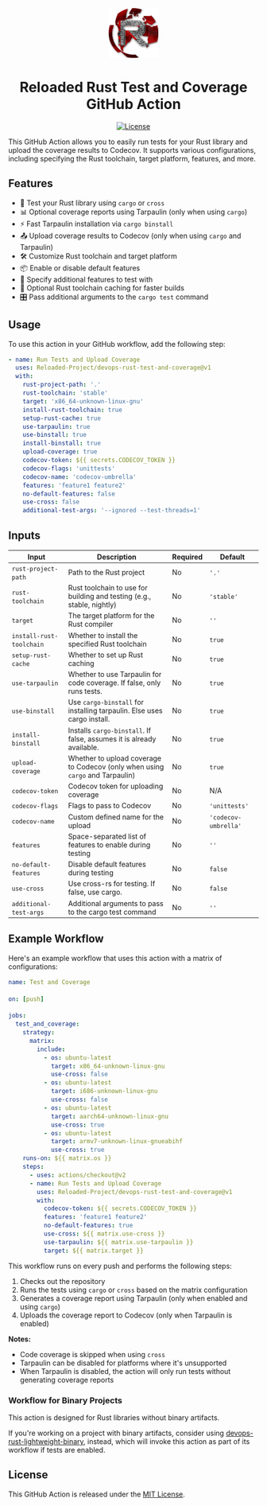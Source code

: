 <div align="center">
  <a href="https://github.com/Reloaded-Project/devops-rust-test-and-coverage" target="_blank">
    <img src="assets/reloaded-logo.png" alt="Logo" width="100" height="100">
  </a>

  <h1 align="center">Reloaded Rust Test and Coverage GitHub Action</h1>

  <p align="center">
    <a href="https://github.com/Reloaded-Project/devops-rust-test-and-coverage/blob/main/LICENSE"><img src="https://img.shields.io/badge/License-MIT-blue.svg" alt="License"></a>
  </p>
</div>

This GitHub Action allows you to easily run tests for your Rust library and upload the coverage results to Codecov. It supports various configurations, including specifying the Rust toolchain, target platform, features, and more.

## Features

- 🦀 Test your Rust library using `cargo` or `cross`
- 📊 Optional coverage reports using Tarpaulin (only when using `cargo`)
- ⚡ Fast Tarpaulin installation via `cargo binstall`
- 📤 Upload coverage results to Codecov (only when using `cargo` and Tarpaulin)
- 🛠️ Customize Rust toolchain and target platform
- 📦 Enable or disable default features
- 🔧 Specify additional features to test with
- 💾 Optional Rust toolchain caching for faster builds
- 🎛️ Pass additional arguments to the `cargo test` command

## Usage

To use this action in your GitHub workflow, add the following step:

```yaml
- name: Run Tests and Upload Coverage
  uses: Reloaded-Project/devops-rust-test-and-coverage@v1
  with:
    rust-project-path: '.'
    rust-toolchain: 'stable'
    target: 'x86_64-unknown-linux-gnu'
    install-rust-toolchain: true
    setup-rust-cache: true
    use-tarpaulin: true
    use-binstall: true
    install-binstall: true
    upload-coverage: true
    codecov-token: ${{ secrets.CODECOV_TOKEN }}
    codecov-flags: 'unittests'
    codecov-name: 'codecov-umbrella'
    features: 'feature1 feature2'
    no-default-features: false
    use-cross: false
    additional-test-args: '--ignored --test-threads=1'
```

## Inputs

| Input                    | Description                                                                   | Required | Default              |
| ------------------------ | ----------------------------------------------------------------------------- | -------- | -------------------- |
| `rust-project-path`      | Path to the Rust project                                                      | No       | `'.'`                |
| `rust-toolchain`         | Rust toolchain to use for building and testing (e.g., stable, nightly)        | No       | `'stable'`           |
| `target`                 | The target platform for the Rust compiler                                     | No       | `''`                 |
| `install-rust-toolchain` | Whether to install the specified Rust toolchain                               | No       | `true`               |
| `setup-rust-cache`       | Whether to set up Rust caching                                                | No       | `true`               |
| `use-tarpaulin`          | Whether to use Tarpaulin for code coverage. If false, only runs tests.        | No       | `true`               |
| `use-binstall`           | Use `cargo-binstall` for installing tarpaulin. Else uses cargo install.       | No       | `true`               |
| `install-binstall`       | Installs `cargo-binstall`. If false, assumes it is already available.         | No       | `true`               |
| `upload-coverage`        | Whether to upload coverage to Codecov (only when using `cargo` and Tarpaulin) | No       | `true`               |
| `codecov-token`          | Codecov token for uploading coverage                                          | No       | N/A                  |
| `codecov-flags`          | Flags to pass to Codecov                                                      | No       | `'unittests'`        |
| `codecov-name`           | Custom defined name for the upload                                            | No       | `'codecov-umbrella'` |
| `features`               | Space-separated list of features to enable during testing                     | No       | `''`                 |
| `no-default-features`    | Disable default features during testing                                       | No       | `false`              |
| `use-cross`              | Use cross-rs for testing. If false, use cargo.                                | No       | `false`              |
| `additional-test-args`   | Additional arguments to pass to the cargo test command                        | No       | `''`                 |

## Example Workflow

Here's an example workflow that uses this action with a matrix of configurations:

```yaml
name: Test and Coverage

on: [push]

jobs:
  test_and_coverage:
    strategy:
      matrix:
        include:
          - os: ubuntu-latest
            target: x86_64-unknown-linux-gnu
            use-cross: false
          - os: ubuntu-latest 
            target: i686-unknown-linux-gnu
            use-cross: false
          - os: ubuntu-latest
            target: aarch64-unknown-linux-gnu
            use-cross: true
          - os: ubuntu-latest
            target: armv7-unknown-linux-gnueabihf
            use-cross: true
    runs-on: ${{ matrix.os }}
    steps:
      - uses: actions/checkout@v2
      - name: Run Tests and Upload Coverage
        uses: Reloaded-Project/devops-rust-test-and-coverage@v1
        with:
          codecov-token: ${{ secrets.CODECOV_TOKEN }}
          features: 'feature1 feature2'
          no-default-features: true
          use-cross: ${{ matrix.use-cross }}
          use-tarpaulin: ${{ matrix.use-tarpaulin }}
          target: ${{ matrix.target }}
```

This workflow runs on every push and performs the following steps:
1. Checks out the repository
2. Runs the tests using `cargo` or `cross` based on the matrix configuration
3. Generates a coverage report using Tarpaulin (only when enabled and using `cargo`)
4. Uploads the coverage report to Codecov (only when Tarpaulin is enabled)

**Notes:** 
- Code coverage is skipped when using `cross`
- Tarpaulin can be disabled for platforms where it's unsupported
- When Tarpaulin is disabled, the action will only run tests without generating coverage reports

### Workflow for Binary Projects

This action is designed for Rust libraries without binary artifacts.

If you're working on a project with binary artifacts, consider using [devops-rust-lightweight-binary][rust-lw-binary],
instead, which will invoke this action as part of its workflow if tests are enabled.

## License

This GitHub Action is released under the [MIT License](LICENSE).

[rust-lw-binary]: https://github.com/Reloaded-Project/devops-rust-lightweight-binary